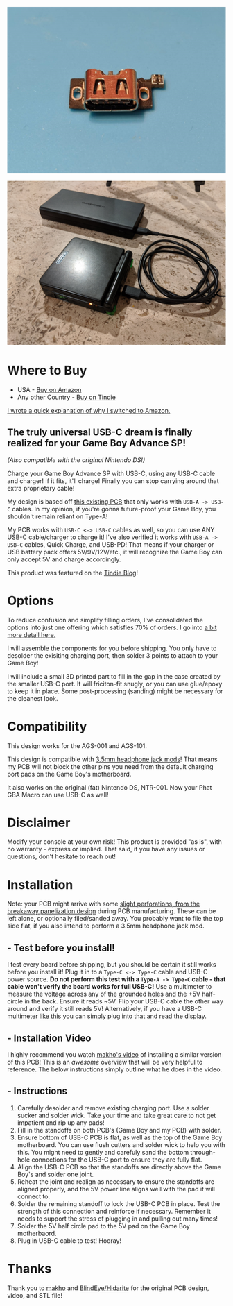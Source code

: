 [![PCB](https://github.com/rorosaurus/gba-sp-usb-c/blob/master/images/pcb-front.jpg)](https://www.tindie.com/products/20612/)

[![Final result](https://github.com/rorosaurus/gba-sp-usb-c/blob/master/images/completed-test.jpg)](https://www.tindie.com/products/20612/)

# Where to Buy

* USA - [Buy on Amazon](http://www.amazon.com/dp/B08L72TZWD)
* Any other Country - [Buy on Tindie](https://www.tindie.com/products/20612/)

[I wrote a quick explanation of why I switched to Amazon.](https://github.com/rorosaurus/gba-sp-usb-c/blob/master/why-sell-on-amazon.md)

## The truly universal USB-C dream is finally realized for your Game Boy Advance SP!

*(Also compatible with the original Nintendo DS!)*

Charge your Game Boy Advance SP with USB-C, using any USB-C cable and charger! If it fits, it'll charge! Finally you can stop carrying around that extra proprietary cable!

My design is based off [this existing PCB](https://oshpark.com/shared_projects/I6UOH6gb) that only works with ````USB-A -> USB-C```` cables. In my opinion, if you're gonna future-proof your Game Boy, you shouldn't remain reliant on Type-A!

My PCB works with ````USB-C <-> USB-C```` cables as well, so you can use ANY USB-C cable/charger to charge it! I've also verified it works with ````USB-A -> USB-C```` cables, Quick Charge, and USB-PD! That means if your charger or USB battery pack offers 5V/9V/12V/etc., it will recognize the Game Boy can only accept 5V and charge accordingly.

This product was featured on the [Tindie Blog](https://blog.tindie.com/2020/07/game-boy-advance-sp-usb-c-charging-port/)!

# Options

To reduce confusion and simplify filling orders, I've consolidated the options into just one offering which satisfies 70% of orders. I go into [a bit more detail here.](https://github.com/rorosaurus/gba-sp-usb-c/blob/master/why-sell-on-amazon.md)

I will assemble the components for you before shipping. You only have to desolder the exisiting charging port, then solder 3 points to attach to your Game Boy!

I will include a small 3D printed part to fill in the gap in the case created by the smaller USB-C port. It will friciton-fit snugly, or you can use glue/epoxy to keep it in place. Some post-processing (sanding) might be necessary for the cleanest look.

# Compatibility

This design works for the AGS-001 and AGS-101.

This design is compatible with [3.5mm headphone jack mods](https://github.com/rorosaurus/gba-sp-headphone-jack)! That means my PCB will not block the other pins you need from the default charging port pads on the Game Boy's motherboard.

It also works on the original (fat) Nintendo DS, NTR-001. Now your Phat GBA Macro can use USB-C as well!

# Disclaimer

Modify your console at your own risk! This product is provided "as is", with no warranty - express or implied. That said, if you have any issues or questions, don't hesitate to reach out!

# Installation

Note: your PCB might arrive with some [slight perforations, from the breakaway panelization design](https://github.com/rorosaurus/gba-sp-usb-c/blob/master/images/breakaway-perforations.jpg) during PCB manufacturing. These can be left alone, or optionally filed/sanded away. You probably want to file the top side flat, if you also intend to perform a 3.5mm headphone jack mod.

## - Test before you install!
I test every board before shipping, but you should be certain it still works before you install it! Plug it in to a ````Type-C <-> Type-C```` cable and USB-C power source. **Do not perform this test with a ````Type-A -> Type-C```` cable - that cable won't verify the board works for full USB-C!** Use a multimeter to measure the voltage across any of the grounded holes and the +5V half-circle in the back. Ensure it reads ~5V. Flip your USB-C cable the other way around and verify it still reads 5V! Alternatively, if you have a USB-C multimeter [like this](https://smile.amazon.com/gp/product/B07X3HST7V/) you can simply plug into that and read the display.

## - Installation Video
I highly recommend you watch [makho's video](https://www.youtube.com/watch?v=gBLHvdre-Xg) of installing a similar version of this PCB! This is an *awesome* overview that will be very helpful to reference. The below instructions simply outline what he does in the video.

## - Instructions
1. Carefully desolder and remove existing charging port. Use a solder sucker and solder wick. Take your time and take great care to not get impatient and rip up any pads!
2. Fill in the standoffs on both PCB's (Game Boy and my PCB) with solder.
3. Ensure bottom of USB-C PCB is flat, as well as the top of the Game Boy motherboard. You can use flush cutters and solder wick to help you with this. You might need to gently and carefuly sand the bottom through-hole connections for the USB-C port to ensure they are fully flat.
4. Align the USB-C PCB so that the standoffs are directly above the Game Boy's and solder one joint.
5. Reheat the joint and realign as necessary to ensure the standoffs are aligned properly, and the 5V power line aligns well with the pad it will connect to.
6. Solder the remaining standoff to lock the USB-C PCB in place. Test the strength of this connection and reinforce if necessary. Remember it needs to support the stress of plugging in and pulling out many times!
7. Solder the 5V half circle pad to the 5V pad on the Game Boy motherbaord.
8. Plug in USB-C cable to test! Hooray!

# Thanks
Thank you to [makho](https://www.youtube.com/channel/UC5FYpo9lFqK1Y7wqjPuANFw) and [BlindEye/Hidarite](https://www.tindie.com/stores/hidarite/) for the original PCB design, video, and STL file!